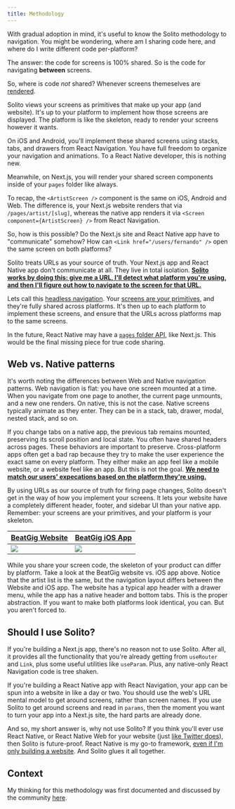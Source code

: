 ```yaml
---
title: Methodology
---
```


With gradual adoption in mind, it's useful to know the Solito methodology to navigation. You might be wondering, where am I sharing code here, and where do I write different code per-platform?

The answer: the code for screens is 100% shared. So is the code for navigating **between** screens.

So, where is code _not_ shared? Whenever screens themeselves are <u>rendered</u>.

Solito views your screens as primitives that make up your app (and website). It's up to your platform to implement how those screens are displayed. The platform is like the skeleton, ready to render your screens however it wants.

On iOS and Android, you'll implement these shared screens using stacks, tabs, and drawers from React Navigation. You have full freedom to organize your navigation and animations. To a React Native developer, this is nothing new.

Meanwhile, on Next.js, you will render your shared screen components inside of your `pages` folder like always.

To recap, the `<ArtistScreen />` component is the same on iOS, Android and Web. The difference is, your Next.js website renders that via `/pages/artist/[slug]`, whereas the native app renders it via `<Screen component={ArtistScreen} />` from React Navigation.

So, how is this possible? Do the Next.js site and React Native app have to "communicate" somehow? How can `<Link href="/users/fernando" />` open the same screen on both platforms?

Solito treats URLs as your source of truth. Your Next.js app and React Native app don't communicate at all. They live in total isolation. <u>**Solito works by doing this: give me a URL, I'll detect what platform you're using, and then I'll figure out how to navigate to the screen for that URL.**</u>

Lets call this [headless navigation](https://github.com/axeldelafosse/expo-next-monorepo-example/pull/1#issuecomment-1005969004). Your [screens are your primitives](https://github.com/axeldelafosse/expo-next-monorepo-example/pull/1#issuecomment-1009185655), and they're fully shared across platforms. It's then up to each platform to implement these screens, and ensure that the URLs across platforms map to the same screens.

In the future, React Native may have a [`pages` folder API](https://github.com/EvanBacon/expo-auto-navigation-webpack), like Next.js. This would be the final missing piece for true code sharing.

## Web vs. Native patterns

It's worth noting the differences between Web and Native navigation patterns. Web navigation is flat: you have one screen mounted at a time. When you navigate from one page to another, the current page unmounts, and a new one renders. On native, this is not the case. Native screens typically animate as they enter. They can be in a stack, tab, drawer, modal, nested stack, and so on.

If you change tabs on a native app, the previous tab remains mounted, preserving its scroll position and local state. You often have shared headers across pages. These behaviors are important to preserve. Cross-platform apps often get a bad rap because they try to make the user experience the exact same on every platform. They either make an app feel like a mobile website, or a website feel like an app. But this is not the goal. <u>**We need to match our users' expecations based on the platform they're using.**</u>

By using URLs as our source of truth for firing page changes, Solito doesn't get in the way of how you implement your screens. It lets your website have a completely different header, footer, and sidebar UI than your native app. Remember: your screens are your primitives, and your platform is your skeleton.

| [BeatGig Website](https://beatgig.com/search) | [BeatGig iOS App](https://apps.apple.com/us/app/beatgig/id1355182285?platform=iphone) |
| --------------------------------------------- | ------------------------------------------------------------------------------------- |
| <img src="/img/site.jpg" />                   | <img src="/img/app.PNG" />                                                            |

While you share your screen code, the skeleton of your product can differ by platform. Take a look at the BeatGig website vs. iOS app above. Notice that the artist list is the same, but the navigation layout differs between the Website and iOS app. The website has a typical app header with a drawer menu, while the app has a native header and bottom tabs. This is the proper abstraction. If you want to make both platforms look identical, you can. But you aren't forced to.

## Should I use Solito?

If you're building a Next.js app, there's no reason not to use Solito. After all, it provides all the functionality that you're already getting from `useRouter` and `Link`, plus some useful utilities like `useParam`. Plus, any native-only React Navigation code is tree shaken.

If you're building a React Native app with React Navigation, your app can be spun into a website in like a day or two. You should use the web's URL mental model to get around screens, rather than screen names. If you use Solito to get around screens and read in `params`, then the moment you want to turn your app into a Next.js site, the hard parts are already done.

And so, my short answer is, why not use Solito? If you think you'll ever use React Native, or React Native Web for your website (just [like Twitter does](https://blog.twitter.com/engineering/en_us/topics/infrastructure/2019/buildingfasterwithcomponents)), then Solito is future-proof. React Native is my go-to framework, [even if I'm only building a website](https://www.youtube.com/watch?v=0lnbdRweJtA&t=22s). And Solito glues it all together.

## Context

My thinking for this methodology was first documented and discussed by the community [here](https://github.com/axeldelafosse/expo-next-monorepo-example/pull/1#issuecomment-1005969004).
